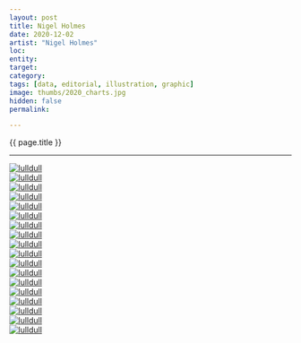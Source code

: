 ```yaml
---
layout: post
title: Nigel Holmes
date: 2020-12-02
artist: "Nigel Holmes"
loc: 
entity: 
target: 
category: 
tags: [data, editorial, illustration, graphic]
image: thumbs/2020_charts.jpg
hidden: false
permalink:

---
```




<div class="highlight2">{{ page.title }}</div>

---


<div class="post_image">
	<a href="{{ site.baseurl }}/images/posts/2020_charts/001.jpg" target="_blank">
	<img src="{{ site.baseurl }}/images/posts/2020_charts/001.jpg" alt="lulldull"></a>
</div>

<div class="post_image">
	<a href="{{ site.baseurl }}/images/posts/2020_charts/002.jpg" target="_blank">
	<img src="{{ site.baseurl }}/images/posts/2020_charts/002.jpg" alt="lulldull"></a>
</div>

<div class="post_image">
	<a href="{{ site.baseurl }}/images/posts/2020_charts/003.jpg" target="_blank">
	<img src="{{ site.baseurl }}/images/posts/2020_charts/003.jpg" alt="lulldull"></a>
</div>

<div class="post_image">
	<a href="{{ site.baseurl }}/images/posts/2020_charts/004.jpg" target="_blank">
	<img src="{{ site.baseurl }}/images/posts/2020_charts/004.jpg" alt="lulldull"></a>
</div>

<div class="post_image">
	<a href="{{ site.baseurl }}/images/posts/2020_charts/005.jpg" target="_blank">
	<img src="{{ site.baseurl }}/images/posts/2020_charts/005.jpg" alt="lulldull"></a>
</div>

<div class="post_image">
	<a href="{{ site.baseurl }}/images/posts/2020_charts/006.jpg" target="_blank">
	<img src="{{ site.baseurl }}/images/posts/2020_charts/006.jpg" alt="lulldull"></a>
</div>

<div class="post_image">
	<a href="{{ site.baseurl }}/images/posts/2020_charts/007.jpg" target="_blank">
	<img src="{{ site.baseurl }}/images/posts/2020_charts/007.jpg" alt="lulldull"></a>
</div>

<div class="post_image">
	<a href="{{ site.baseurl }}/images/posts/2020_charts/008.jpg" target="_blank">
	<img src="{{ site.baseurl }}/images/posts/2020_charts/008.jpg" alt="lulldull"></a>
</div>

<div class="post_image">
	<a href="{{ site.baseurl }}/images/posts/2020_charts/009.jpg" target="_blank">
	<img src="{{ site.baseurl }}/images/posts/2020_charts/009.jpg" alt="lulldull"></a>
</div>

<div class="post_image">
	<a href="{{ site.baseurl }}/images/posts/2020_charts/010.jpg" target="_blank">
	<img src="{{ site.baseurl }}/images/posts/2020_charts/010.jpg" alt="lulldull"></a>
</div>


<div class="post_image">
	<a href="{{ site.baseurl }}/images/posts/2020_charts/011.jpg" target="_blank">
	<img src="{{ site.baseurl }}/images/posts/2020_charts/011.jpg" alt="lulldull"></a>
</div>

<div class="post_image">
	<a href="{{ site.baseurl }}/images/posts/2020_charts/012.jpg" target="_blank">
	<img src="{{ site.baseurl }}/images/posts/2020_charts/012.jpg" alt="lulldull"></a>
</div>

<div class="post_image">
	<a href="{{ site.baseurl }}/images/posts/2020_charts/013.jpg" target="_blank">
	<img src="{{ site.baseurl }}/images/posts/2020_charts/013.jpg" alt="lulldull"></a>
</div>

<div class="post_image">
	<a href="{{ site.baseurl }}/images/posts/2020_charts/014.jpg" target="_blank">
	<img src="{{ site.baseurl }}/images/posts/2020_charts/014.jpg" alt="lulldull"></a>
</div>

<div class="post_image">
	<a href="{{ site.baseurl }}/images/posts/2020_charts/015.jpg" target="_blank">
	<img src="{{ site.baseurl }}/images/posts/2020_charts/015.jpg" alt="lulldull"></a>
</div>

<div class="post_image">
	<a href="{{ site.baseurl }}/images/posts/2020_charts/016.jpg" target="_blank">
	<img src="{{ site.baseurl }}/images/posts/2020_charts/016.jpg" alt="lulldull"></a>
</div>


<div class="post_image">
	<a href="{{ site.baseurl }}/images/posts/2020_charts/017.jpg" target="_blank">
	<img src="{{ site.baseurl }}/images/posts/2020_charts/017.jpg" alt="lulldull"></a>
</div>

<div class="post_image">
	<a href="{{ site.baseurl }}/images/posts/2020_charts/018.jpg" target="_blank">
	<img src="{{ site.baseurl }}/images/posts/2020_charts/018.jpg" alt="lulldull"></a>
</div>
